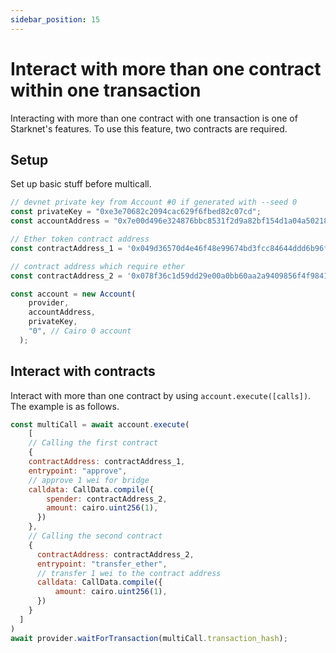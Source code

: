 ```yaml
---
sidebar_position: 15
---
```


# Interact with more than one contract within one transaction

Interacting with more than one contract with one transaction is one of Starknet's features. To use this feature, two contracts are required.

## Setup

Set up basic stuff before multicall.

```javascript
// devnet private key from Account #0 if generated with --seed 0
const privateKey = "0xe3e70682c2094cac629f6fbed82c07cd";
const accountAddress = "0x7e00d496e324876bbc8531f2d9a82bf154d1a04a50218ee74cdd372f75a551a";

// Ether token contract address
const contractAddress_1 = '0x049d36570d4e46f48e99674bd3fcc84644ddd6b96f7c741b1562b82f9e004dc7';

// contract address which require ether
const contractAddress_2 = '0x078f36c1d59dd29e00a0bb60aa2a9409856f4f9841c47f165aba5bab4225aa6b';

const account = new Account(
    provider,
    accountAddress,
    privateKey,
    "0", // Cairo 0 account
  );
```

## Interact with contracts

Interact with more than one contract by using `account.execute([calls])`. The example is as follows.

```javascript
const multiCall = await account.execute(
	[
    // Calling the first contract
    {
    contractAddress: contractAddress_1,
    entrypoint: "approve",
    // approve 1 wei for bridge
    calldata: CallData.compile({
        spender: contractAddress_2,
        amount: cairo.uint256(1),
      })
    },
    // Calling the second contract
    {
      contractAddress: contractAddress_2,
      entrypoint: "transfer_ether",
      // transfer 1 wei to the contract address
      calldata: CallData.compile({
          amount: cairo.uint256(1),
      })
    }
  ]
)
await provider.waitForTransaction(multiCall.transaction_hash);
```
